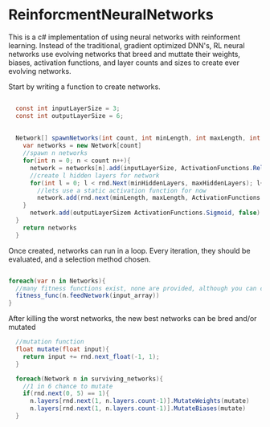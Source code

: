 # ReinforcmentNeuralNetworks

This is a c# implementation of using neural networks with reinforment learning. Instead of the traditional, gradient optimized DNN's, RL neural networks use evolving networks that breed and muttate their weights, biases, activation functions, and layer counts and sizes to create ever evolving networks.


Start by writing a function to create networks.
```csharp

  const int inputLayerSize = 3; 
  const int outputLayerSize = 6;
  
  
  Network[] spawnNetworks(int count, int minLength, int maxLength, int minHiddenLayers, int maxHiddenLayers){
    var networks = new Network[count]
    //spawn n networks
    for(int n = 0; n < count n++){
      network = networks[n].add(inputLayerSize, ActivationFunctions.Relu, true)
      //create l hidden layers for network
      for(int l = 0; l < rnd.Next(minHiddenLayers, maxHiddenLayers); l++){
        //lets use a static activation function for now
        network.add(rnd.next(minLength, maxLength, ActivationFunctions.linear, false)
    }
      network.add(outputLayerSizem ActivationFunctions.Sigmoid, false)
  }
    return networks 
  }
  ```
  Once created, networks can run in a loop. Every iteration, they should be evaluated, and a selection method chosen.
  
  
  ```csharp
  
  foreach(var n in Networks){
    //many fitness functions exist, none are provided, although you can create them easily
    fitness_func(n.feedNetwork(input_array))
  }
  ```
  
  After killing the worst networks, the new best networks can be bred and/or mutated
  
  
  ```csharp
    //mutation function
    float mutate(float input){
      return input += rnd.next_float(-1, 1);
    }
  
    foreach(Network n in surviving_networks){
      //1 in 6 chance to mutate
      if(rnd.next(0, 5) == 1){
        n.layers[rnd.next(1, n.layers.count-1)].MutateWeights(mutate)
        n.layers[rnd.next(1, n.layers.count-1)].MutateBiases(mutate)
    }
 ```
  
        
